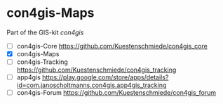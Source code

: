 con4gis-Maps
============

Part of the GIS-kit *con4gis*

- [ ] con4gis-Core https://github.com/Kuestenschmiede/con4gis_core
- [x] con4gis-Maps 
- [ ] con4gis-Tracking https://github.com/Kuestenschmiede/con4gis_tracking
- [ ] app4gis https://play.google.com/store/apps/details?id=com.janoscholtmanns.con4gis.app4gis_tracking
- [ ] con4gis-Forum https://github.com/Kuestenschmiede/con4gis_forum